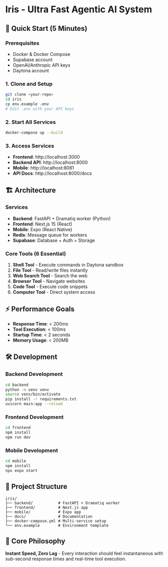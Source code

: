 # Iris - Ultra Fast Agentic AI System

## 🚀 Quick Start (5 Minutes)

### Prerequisites
- Docker & Docker Compose
- Supabase account
- OpenAI/Anthropic API keys
- Daytona account

### 1. Clone and Setup
```bash
git clone <your-repo>
cd iris
cp env.example .env
# Edit .env with your API keys
```

### 2. Start All Services
```bash
docker-compose up --build
```

### 3. Access Services
- **Frontend**: http://localhost:3000
- **Backend API**: http://localhost:8000
- **Mobile**: http://localhost:8081
- **API Docs**: http://localhost:8000/docs

## 🏗️ Architecture

### Services
- **Backend**: FastAPI + Dramatiq worker (Python)
- **Frontend**: Next.js 15 (React)
- **Mobile**: Expo (React Native)
- **Redis**: Message queue for workers
- **Supabase**: Database + Auth + Storage

### Core Tools (6 Essential)
1. **Shell Tool** - Execute commands in Daytona sandbox
2. **File Tool** - Read/write files instantly
3. **Web Search Tool** - Search the web
4. **Browser Tool** - Navigate websites
5. **Code Tool** - Execute code snippets
6. **Computer Tool** - Direct system access

## ⚡ Performance Goals
- **Response Time**: < 200ms
- **Tool Execution**: < 100ms
- **Startup Time**: < 2 seconds
- **Memory Usage**: < 200MB

## 🛠️ Development

### Backend Development
```bash
cd backend
python -m venv venv
source venv/bin/activate
pip install -r requirements.txt
uvicorn main:app --reload
```

### Frontend Development
```bash
cd frontend
npm install
npm run dev
```

### Mobile Development
```bash
cd mobile
npm install
npx expo start
```

## 📁 Project Structure
```
iris/
├── backend/           # FastAPI + Dramatiq worker
├── frontend/          # Next.js app
├── mobile/            # Expo app
├── docs/              # Documentation
├── docker-compose.yml # Multi-service setup
└── env.example        # Environment template
```

## 🎯 Core Philosophy
**Instant Speed, Zero Lag** - Every interaction should feel instantaneous with sub-second response times and real-time tool execution.
